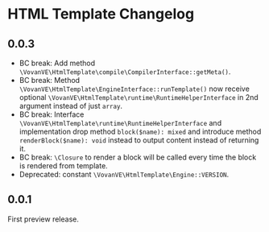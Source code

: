 HTML Template Changelog
=======================

0.0.3
-----

*   BC break: Add method `\VovanVE\HtmlTemplate\compile\CompilerInterface::getMeta()`.
*   BC break: Method `\VovanVE\HtmlTemplate\EngineInterface::runTemplate()` now receive
    optional `\VovanVE\HtmlTemplate\runtime\RuntimeHelperInterface` in 2nd argument
    instead of just `array`.
*   BC break: Interface `\VovanVE\HtmlTemplate\runtime\RuntimeHelperInterface` and
    implementation drop method `block($name): mixed` and introduce method
    `renderBlock($name): void` instead to output content instead of returning it.
*   BC break: `\Closure` to render a block will be called every time the block
    is rendered from template.
*   Deprecated: constant `\VovanVE\HtmlTemplate\Engine::VERSION`.

0.0.1
-----

First preview release.

